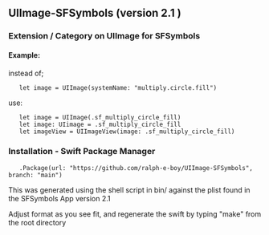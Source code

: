 
## UIImage-SFSymbols (version 2.1 )

### Extension / Category on UIImage for SFSymbols

#### Example:

instead of;

       let image = UIImage(systemName: "multiply.circle.fill")
       
use:

       let image = UIImage(.sf_multiply_circle_fill)
       let image: UIimage = .sf_multiply_circle_fill
       let imageView = UIImageView(image: .sf_multiply_circle_fill) 


### Installation - Swift Package Manager

       .Package(url: "https://github.com/ralph-e-boy/UIImage-SFSymbols", branch: "main")


This was generated using the shell script in bin/ against the plist found in the SFSymbols App version 2.1

Adjust format  as you see fit, and regenerate the swift by typing "make" from the root directory 


